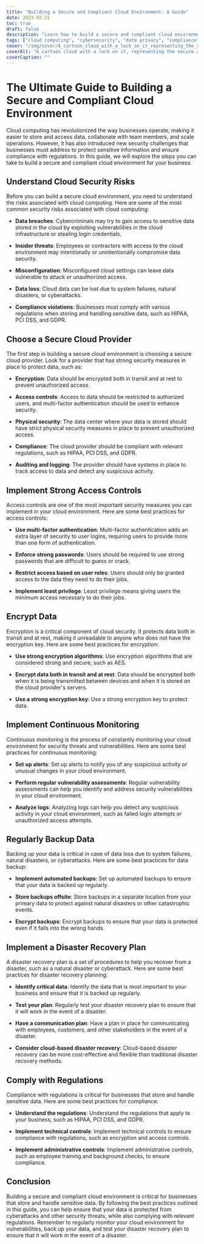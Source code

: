 ```yaml
---
title: "Building a Secure and Compliant Cloud Environment: A Guide"
date: 2023-02-21
toc: true
draft: false
description: "Learn how to build a secure and compliant cloud environment for your business with our comprehensive guide."
tags: ["cloud computing", "cybersecurity", "data privacy", "compliance", "HIPAA", "PCI DSS", "GDPR", "data backup", "disaster recovery", "encryption", "access controls", "multi-factor authentication", "continuous monitoring", "vulnerability assessments", "data breaches", "insider threats", "misconfiguration", "data loss", "cloud provider", "security measures"]
cover: "/img/cover/A_cartoon_cloud_with_a_lock_on_it_representing_the_secure_cloud.png"
coverAlt: "A cartoon cloud with a lock on it, representing the secure and compliant cloud environment being built in the article."
coverCaption: ""
---
```


# The Ultimate Guide to Building a Secure and Compliant Cloud Environment

Cloud computing has revolutionized the way businesses operate, making it easier to store and access data, collaborate with team members, and scale operations. However, it has also introduced new security challenges that businesses must address to protect sensitive information and ensure compliance with regulations. In this guide, we will explore the steps you can take to build a secure and compliant cloud environment for your business.

## Understand Cloud Security Risks

Before you can build a secure cloud environment, you need to understand the risks associated with cloud computing. Here are some of the most common security risks associated with cloud computing:

- **Data breaches**: Cybercriminals may try to gain access to sensitive data stored in the cloud by exploiting vulnerabilities in the cloud infrastructure or stealing login credentials.

- **Insider threats**: Employees or contractors with access to the cloud environment may intentionally or unintentionally compromise data security.

- **Misconfiguration**: Misconfigured cloud settings can leave data vulnerable to attack or unauthorized access.

- **Data loss**: Cloud data can be lost due to system failures, natural disasters, or cyberattacks.

- **Compliance violations**: Businesses must comply with various regulations when storing and handling sensitive data, such as HIPAA, PCI DSS, and GDPR.

## Choose a Secure Cloud Provider

The first step in building a secure cloud environment is choosing a secure cloud provider. Look for a provider that has strong security measures in place to protect data, such as:

- **Encryption**: Data should be encrypted both in transit and at rest to prevent unauthorized access.

- **Access controls**: Access to data should be restricted to authorized users, and multi-factor authentication should be used to enhance security.

- **Physical security**: The data center where your data is stored should have strict physical security measures in place to prevent unauthorized access.

- **Compliance**: The cloud provider should be compliant with relevant regulations, such as HIPAA, PCI DSS, and GDPR.

- **Auditing and logging**: The provider should have systems in place to track access to data and detect any suspicious activity.

## Implement Strong Access Controls

Access controls are one of the most important security measures you can implement in your cloud environment. Here are some best practices for access controls:

- **Use multi-factor authentication**: Multi-factor authentication adds an extra layer of security to user logins, requiring users to provide more than one form of authentication.

- **Enforce strong passwords**: Users should be required to use strong passwords that are difficult to guess or crack.

- **Restrict access based on user roles**: Users should only be granted access to the data they need to do their jobs.

- **Implement least privilege**: Least privilege means giving users the minimum access necessary to do their jobs.

## Encrypt Data

Encryption is a critical component of cloud security. It protects data both in transit and at rest, making it unreadable to anyone who does not have the encryption key. Here are some best practices for encryption:

- **Use strong encryption algorithms**: Use encryption algorithms that are considered strong and secure, such as AES.

- **Encrypt data both in transit and at rest**: Data should be encrypted both when it is being transmitted between devices and when it is stored on the cloud provider's servers.

- **Use a strong encryption key**: Use a strong encryption key to protect data.

## Implement Continuous Monitoring

Continuous monitoring is the process of constantly monitoring your cloud environment for security threats and vulnerabilities. Here are some best practices for continuous monitoring:

- **Set up alerts**: Set up alerts to notify you of any suspicious activity or unusual changes in your cloud environment.

- **Perform regular vulnerability assessments**: Regular vulnerability assessments can help you identify and address security vulnerabilities in your cloud environment.

- **Analyze logs**: Analyzing logs can help you detect any suspicious activity in your cloud environment, such as failed login attempts or unauthorized access attempts.

## Regularly Backup Data

Backing up your data is critical in case of data loss due to system failures, natural disasters, or cyberattacks. Here are some best practices for data backup:

- **Implement automated backups**: Set up automated backups to ensure that your data is backed up regularly.

- **Store backups offsite**: Store backups in a separate location from your primary data to protect against natural disasters or other catastrophic events.

- **Encrypt backups**: Encrypt backups to ensure that your data is protected even if it falls into the wrong hands.

## Implement a Disaster Recovery Plan

A disaster recovery plan is a set of procedures to help you recover from a disaster, such as a natural disaster or cyberattack. Here are some best practices for disaster recovery planning:

- **Identify critical data**: Identify the data that is most important to your business and ensure that it is backed up regularly.

- **Test your plan**: Regularly test your disaster recovery plan to ensure that it will work in the event of a disaster.

- **Have a communication plan**: Have a plan in place for communicating with employees, customers, and other stakeholders in the event of a disaster.

- **Consider cloud-based disaster recovery**: Cloud-based disaster recovery can be more cost-effective and flexible than traditional disaster recovery methods.

## Comply with Regulations

Compliance with regulations is critical for businesses that store and handle sensitive data. Here are some best practices for compliance:

- **Understand the regulations**: Understand the regulations that apply to your business, such as HIPAA, PCI DSS, and GDPR.

- **Implement technical controls**: Implement technical controls to ensure compliance with regulations, such as encryption and access controls.

- **Implement administrative controls**: Implement administrative controls, such as employee training and background checks, to ensure compliance.

## Conclusion

Building a secure and compliant cloud environment is critical for businesses that store and handle sensitive data. By following the best practices outlined in this guide, you can help ensure that your data is protected from cyberattacks and other security threats, while also complying with relevant regulations. Remember to regularly monitor your cloud environment for vulnerabilities, back up your data, and test your disaster recovery plan to ensure that it will work in the event of a disaster.

